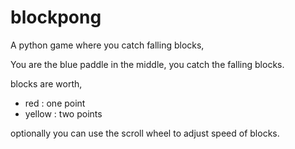# blockpong
A python game where you catch falling blocks,

You are the blue paddle in the middle,
you catch the falling blocks.

blocks are worth,

- red : one point
- yellow : two points

optionally you can use the scroll wheel to adjust speed of blocks.
